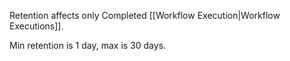 Retention affects only Completed [[Workflow Execution|Workflow Executions]].

Min retention is 1 day, max is 30 days.
